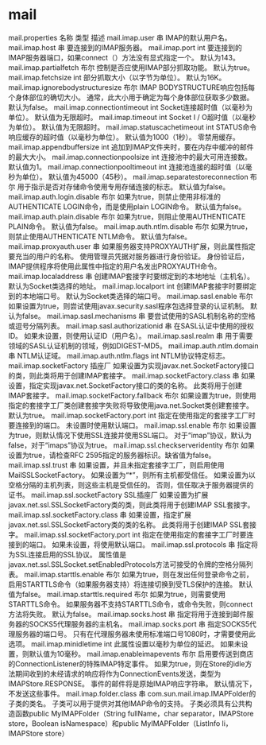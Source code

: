 # mail
mail.properties
名称	类型	描述
mail.imap.user	串	IMAP的默认用户名。
mail.imap.host	串	要连接到的IMAP服务器。
mail.imap.port	int	要连接到的IMAP服务器端口，如果connect（）方法没有显式指定一个。 默认为143。
mail.imap.partialfetch	布尔	控制是否应使用IMAP部分抓取功能。 默认为true。
mail.imap.fetchsize	int	部分抓取大小（以字节为单位）。 默认为16K。
mail.imap.ignorebodystructuresize	布尔	IMAP BODYSTRUCTURE响应包括每个身体部位的确切大小。 通常，此大小用于确定为每个身体部位获取多少数据。 默认为false。
mail.imap.connectiontimeout	int	Socket连接超时值（以毫秒为单位）。 默认值为无限超时。
mail.imap.timeout	int	Socket I / O超时值（以毫秒为单位）。 默认值为无限超时。
mail.imap.statuscachetimeout	int	STATUS命令响应缓存的超时值（以毫秒为单位）。 默认值为1000（1秒）。 零禁用缓存。
mail.imap.appendbuffersize	int	追加到IMAP文件夹时，要在内存中缓冲的邮件的最大大小。
mail.imap.connectionpoolsize	int	连接池中的最大可用连接数。 默认值为1。
mail.imap.connectionpooltimeout	int	连接池连接的超时值（以毫秒为单位）。 默认值为45000（45秒）。
mail.imap.separatestoreconnection	布尔	用于指示是否对存储命令使用专用存储连接的标志。 默认值为false。
mail.imap.auth.login.disable	布尔	如果为true，则禁止使用非标准的AUTHENTICATE LOGIN命令，而是使用plain LOGIN命令。 默认值为false。
mail.imap.auth.plain.disable	布尔	如果为true，则阻止使用AUTHENTICATE PLAIN命令。 默认值为false。
mail.imap.auth.ntlm.disable	布尔	如果为true，则禁止使用AUTHENTICATE NTLM命令。 默认值为false。
mail.imap.proxyauth.user	串	如果服务器支持PROXYAUTH扩展，则此属性指定要充当的用户的名称。 使用管理员凭据对服务器进行身份验证。 身份验证后，IMAP提供程序将使用此属性中指定的用户名发出PROXYAUTH命令。
mail.imap.localaddress	串	创建IMAP套接字时要绑定到的本地地址（主机名）。 默认为Socket类选择的地址。
mail.imap.localport	int	创建IMAP套接字时要绑定到的本地端口号。 默认为Socket类选择的端口号。
mail.imap.sasl.enable	布尔	如果设置为true，则尝试使用javax.security.sasl程序包选择登录的认证机制。 默认为false。
mail.imap.sasl.mechanisms	串	要尝试使用的SASL机制名称的空格或逗号分隔列表。
mail.imap.sasl.authorizationid	串	在SASL认证中使用的授权ID。 如果未设置，则使用认证ID（用户名）。
mail.imap.sasl.realm	串	用于需要领域的SASL认证机制的领域，例如DIGEST-MD5。
mail.imap.auth.ntlm.domain	串	NTLM认证域。
mail.imap.auth.ntlm.flags	int	NTLM协议特定标志。
mail.imap.socketFactory	插座厂	如果设置为实现javax.net.SocketFactory接口的类，则此类将用于创建IMAP套接字。
mail.imap.socketFactory.class	串	如果设置，指定实现javax.net.SocketFactory接口的类的名称。 此类将用于创建IMAP套接字。
mail.imap.socketFactory.fallback	布尔	如果设置为true，则使用指定的套接字工厂类创建套接字失败将导致使用java.net.Socket类创建套接字。 默认为true。
mail.imap.socketFactory.port	int	指定在使用指定的套接字工厂时要连接到的端口。 未设置时使用默认端口。
mail.imap.ssl.enable	布尔	如果设置为true，则默认情况下使用SSL连接并使用SSL端口。 对于“imap”协议，默认为false，对于“imaps”协议为true。
mail.imap.ssl.checkserveridentity	布尔	如果设置为true，请检查RFC 2595指定的服务器标识。缺省值为false。
mail.imap.ssl.trust	串	如果设置，并且未指定套接字工厂，则启用使用MailSSLSocketFactory。 
如果设置为“*”，则所有主机都受信任。 
如果设置为以空格分隔的主机列表，则这些主机是受信任的。 
否则，信任取决于服务器提供的证书。
mail.imap.ssl.socketFactory	SSL插座厂	如果设置为扩展javax.net.ssl.SSLSocketFactory类的类，则此类将用于创建IMAP SSL套接字。
mail.imap.ssl.socketFactory.class	串	如果设置，指定扩展javax.net.ssl.SSLSocketFactory类的类的名称。 此类将用于创建IMAP SSL套接字。
mail.imap.ssl.socketFactory.port	int	指定在使用指定的套接字工厂时要连接到的端口。 如果未设置，将使用默认端口。
mail.imap.ssl.protocols	串	指定将为SSL连接启用的SSL协议。 属性值是javax.net.ssl.SSLSocket.setEnabledProtocols方法可接受的令牌的空格分隔列表。
mail.imap.starttls.enable	布尔	如果为true，则在发出任何登录命令之前，启用STARTTLS命令（如果服务器支持）将连接切换到受TLS保护的连接。 默认值为false。
mail.imap.starttls.required	布尔	如果为true，则需要使用STARTTLS命令。 如果服务器不支持STARTTLS命令，或命令失败，则connect方法将失败。 默认为false。
mail.imap.socks.host	串	指定将用于连接到邮件服务器的SOCKS5代理服务器的主机名。
mail.imap.socks.port	串	指定SOCKS5代理服务器的端口号。 只有在代理服务器未使用标准端口号1080时，才需要使用此选项。
mail.imap.minidletime	int	此属性设置以毫秒为单位的延迟。 如果未设置，则默认值为10毫秒。
mail.imap.enableimapevents	布尔	启用要传送到商店的ConnectionListener的特殊IMAP特定事件。 如果为true，则在Store的idle方法期间收到的未经请求的响应将作为ConnectionEvents发送，类型为IMAPStore.RESPONSE。 事件的邮件将是原始IMAP响应字符串。 默认情况下，不发送这些事件。
mail.imap.folder.class	串	com.sun.mail.imap.IMAPFolder的子类的类名。 子类可以用于提供对其他IMAP命令的支持。 子类必须具有公共构造函数public MyIMAPFolder（String fullName，char separator，IMAPStore store，Boolean isNamespace）和public MyIMAPFolder（ListInfo li，IMAPStore store）
